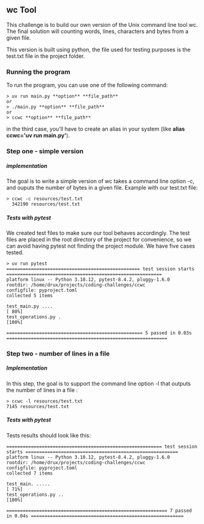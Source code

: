 ## wc Tool

This challenge is to build our own version of the Unix command line tool wc.
The final solution will counting words, lines, characters and bytes from a given file.

This version is built using python, the file used for testing purposes is the test.txt file in the project folder.

### Running the program

To run the program, you can use one of the following command:

```
> uv run main.py **option** **file_path**
or
> ./main.py **option** **file_path**
or
> ccwc **option** **file_path**
```

in the third case, you'll have to create an alias in your system (like **alias ccwc='uv run main.py'**).

### Step one - simple version

##### implementation

The goal is to write a simple version of wc takes a command line option -c, and ouputs the number of bytes in a given file. Example with our test.txt file:

```
> ccwc -c resources/test.txt
  342190 resources/test.txt
```

##### Tests with pytest

We created test files to make sure our tool behaves accordingly. The test files are placed in the root directory of the project for convenience, so we can avoid having pytest not finding the project module. We have five cases tested.

```
> uv run pytest
================================================= test session starts =========================================================
platform linux -- Python 3.10.12, pytest-8.4.2, pluggy-1.6.0
rootdir: /home/drux/projects/coding-challenges/ccwc
configfile: pyproject.toml
collected 5 items

test_main.py ....                                                                                                         [ 80%]
test_operations.py .                                                                                                      [100%]

================================================== 5 passed in 0.03s ===========================================================

```

### Step two - number of lines in a file

##### Implementation

In this step, the goal is to support the command line option -l that outputs the number of lines in a file :

```
> ccwc -l resources/test.txt
7145 resources/test.txt
```

##### Tests with pytest

Tests results should look like this:

```
========================================================= test session starts ========================================================
platform linux -- Python 3.10.12, pytest-8.4.2, pluggy-1.6.0
rootdir: /home/drux/projects/coding-challenges/ccwc
configfile: pyproject.toml
collected 7 items

test_main. .....                                                                                                                [ 71%]
test_operations.py ..                                                                                                           [100%]

=========================================================== 7 passed in 0.04s ========================================================
```
